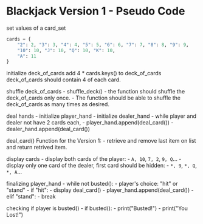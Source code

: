 # Blackjack Version 1 - Pseudo Code

set values of a card_set
```python
cards = {
    "2": 2, "3": 3, "4": 4, "5": 5, "6": 6, "7": 7, "8": 8, "9": 9,
    "10": 10, "J": 10, "Q": 10, "K": 10,
    "A": 11
}
```

initialize deck_of_cards
add 4 * cards.keys() to deck_of_cards
deck_of_cards should contain 4 of each card.

shuffle deck_of_cards
    - shuffle_deck()
        - the function should shuffle the deck_of_cards only once.
            - The function should be able to shuffle the deck_of_cards as many times as desired.

deal hands
    - initialize player_hand
    - initialize dealer_hand
    - while player and dealer not have 2 cards each,
        - player_hand.append(deal_card())
        - dealer_hand.append(deal_card())

deal_card() Function for the Version 1:
    - retrieve and remove last item on list and return retrived item.

display cards
    - display both cards of the player:
        - `A, 10`, `7, 2`, `9, Q`...
    - display only one card of the dealer, first card should be hidden:
        - `*, 9`, `*, Q`, `*, A`...

finalizing player_hand
    - while not busted():
        - player's choice: "hit" or "stand"
        - if "hit":
            - display deal_card()
            - player_hand.append(deal_card())
        - elif "stand":
            - break

checking if player is busted()
    - if busted():
        - print("Busted!")
        - print("You Lost!")

